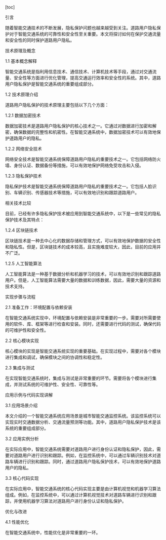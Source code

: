 
[toc]                    
                
                
引言

随着智能交通技术的不断发展，隐私保护问题也越来越受到关注。道路用户隐私保护对于智能交通系统的可靠性和安全性至关重要。本文将探讨如何在保护交通流量和安全性的同时保护道路用户隐私。

技术原理及概念

1.1 基本概念解释

智能交通系统是指利用信息技术、通信技术、计算机技术等手段，通过对交通流量、安全性等方面进行优化管理，提高交通运行效率和安全性的系统。其中，道路用户隐私保护是智能交通系统的重要组成部分。

1.2 技术原理介绍

道路用户隐私保护的技术原理主要包括以下几个方面：

1.2.1 数据加密技术

数据加密技术是道路用户隐私保护的核心技术之一。它通过对数据进行加密和解密，确保数据的完整性和机密性。在智能交通系统中，数据加密技术可以有效地保护道路用户的隐私。

1.2.2 网络安全技术

网络安全技术是智能交通系统保障道路用户隐私的重要技术之一。它包括网络防火墙、身份认证、数据备份等措施，可以有效地保护网络免受攻击和入侵。

1.2.3 隐私保护技术

隐私保护技术是智能交通系统保障道路用户隐私的重要技术之一。它包括人脸识别、车辆识别、传感器技术等措施，可以有效地识别和跟踪道路用户。

相关技术比较

目前，已经有许多隐私保护技术被应用到智能交通系统中，以下是一些常见的隐私保护技术及其特点：

1.2.4 区块链技术

区块链技术是一种去中心化的数据存储和管理方式，可以有效地保护数据的安全性和隐私性。但是，区块链技术的成本较高，且实施难度较大，因此，目前的应用并不广泛。

1.2.5 人工智能算法

人工智能算法是一种基于数据分析和机器学习的技术，可以有效地识别和跟踪道路用户。但是，人工智能算法需要大量的数据和训练数据，因此，需要大量的资源和技术支持。

实现步骤与流程

2.1 准备工作：环境配置与依赖安装

在智能交通系统实现中，环境配置与依赖安装是非常重要的一步。需要对所需要使用的软件、库、框架等进行检查和安装。同时，还需要进行代码的测试，确保代码的可维护性和安全性。

2.2 核心模块实现

核心模块的实现是智能交通系统实现的重要基础。在实现过程中，需要对各个模块进行集成和调试，确保模块之间的协调性和稳定性。

2.3 集成与测试

在实现智能交通系统时，集成与测试是非常重要的环节。需要将各个模块进行集成，并测试系统的可维护性、安全性、可靠性等。

应用示例与代码实现讲解

3.1 应用场景介绍

本文介绍的一个智能交通系统应用场景是城市智能交通监控系统。该监控系统可以实现实时交通数据分析、交通流量预测等功能。其中，道路用户隐私保护技术是该系统的重要组成部分。

3.2 应用实例分析

在实际应用中，智能交通系统需要对道路用户进行身份认证和隐私保护，因此，需要对道路用户进行识别和跟踪。例如，在监控系统中，可以通过车辆识别技术对道路车辆进行识别和跟踪。同时，通过道路用户隐私保护技术，可以有效地保护道路用户的隐私。

3.3 核心代码实现

在实际应用中，智能交通系统的核心代码实现主要是由计算机视觉和机器学习算法组成。例如，在监控系统中，可以通过计算机视觉技术对道路车辆进行识别和跟踪，并使用机器学习算法对道路用户进行身份认证和隐私保护。

优化与改进

4.1 性能优化

在智能交通系统中，性能优化是非常重要的一环。

